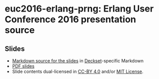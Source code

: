 # euc2016-erlang-prng: Erlang User Conference 2016 presentation source

## Slides

* [Markdown source for the slides](https://github.com/jj1bdx/euc2016-erlang-prng/blob/master/slides/euc2016-rikitake-prng.md) in [Deckset](http://www.decksetapp.com/)-specific Markdown
* [PDF slides](https://github.com/jj1bdx/euc2016-erlang-prng/blob/master/slides/euc2016-rikitake-prng.pdf)
* Slide contents dual-licensed in [CC-BY 4.0](https://creativecommons.org/licenses/by/4.0/legalcode) and/or [MIT License](https://jj1bdx.mit-license.org/).

